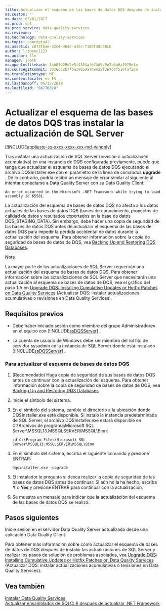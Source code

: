 ```yaml
---
title: Actualizar el esquema de las bases de datos DQS después de instalar la actualización de SQL Server | Microsoft Docs
ms.custom: ''
ms.date: 03/01/2017
ms.prod: sql
ms.prod_service: data-quality-services
ms.reviewer: ''
ms.technology: data-quality-services
ms.topic: conceptual
ms.assetid: c8f3fbae-02c4-464d-a35c-7108f48c58cb
author: lrtoyou1223
ms.author: lle
manager: jroth
ms.openlocfilehash: 1ab01928d2e5f4364afe74d9c5e2b6a0a1079e1e
ms.sourcegitcommit: 3026c22b7fba19059a769ea5f367c4f51efaf286
ms.translationtype: MT
ms.contentlocale: es-ES
ms.lasthandoff: 06/15/2019
ms.locfileid: "66776328"
---
```

# <a name="upgrade-dqs-databases-schema-after-installing-sql-server-update"></a>Actualizar el esquema de las bases de datos DQS tras instalar la actualización de SQL Server

[!INCLUDE[appliesto-ss-xxxx-xxxx-xxx-md-winonly](../../includes/appliesto-ss-xxxx-xxxx-xxx-md-winonly.md)]

  Tras instalar una actualización de SQL Server (revisión o actualización acumulativa) en una instancia de DQS configurada previamente, puede que tenga que actualizar el esquema de bases de datos DQS ejecutando el archivo DQSInstaller.exe con el parámetro de la línea de comandos **upgrade** . De lo contrario, podría recibir un mensaje de error similar al siguiente al intentar conectarse a Data Quality Server con su Data Quality Client:  
  
```  
An error occurred in the Microsoft .NET Framework while trying to load assembly id 65581.  
```  
  
 La actualización del esquema de bases de datos DQS no afecta a los datos actuales de las bases de datos DQS (bases de conocimiento, proyectos de calidad de datos y resultados exportados en la base de datos DQS_STAGING_DATA). Sin embargo, debe hacer una copia de seguridad de las bases de datos DQS antes de actualizar el esquema de las bases de datos DQS para impedir la pérdida accidental de datos durante la actualización del esquema. Para obtener información sobre la copia de seguridad de bases de datos de DQS, vea [Backing Up and Restoring DQS Databases](../../data-quality-services/backing-up-and-restoring-dqs-databases.md).  
  
> [!NOTE]  
>  La mayor parte de las actualizaciones de SQL Server requerirán una actualización del esquema de bases de datos DQS. Para obtener información sobre las actualizaciones de SQL Server que necesitarán una actualización al esquema de bases de datos de DQS, vea el gráfico del paso 1.A en [Upgrade DQS: Installing Cumulative Updates or Hotfix Patches on Data Quality Services](https://go.microsoft.com/fwlink/?LinkID=251565) (Actualizar DQS: instalar actualizaciones acumulativas o revisiones en Data Quality Services).  
  
## <a name="prerequisites"></a>Requisitos previos  
  
-   Debe haber iniciado sesión como miembro del grupo Administradores en el equipo con [!INCLUDE[ssDQSServer](../../includes/ssdqsserver-md.md)] .  
  
-   La cuenta de usuario de Windows debe ser miembro del rol fijo de servidor sysadmin en la instancia de SQL Server donde está instalado [!INCLUDE[ssDQSServer](../../includes/ssdqsserver-md.md)] .  
  
### <a name="to-upgrade-dqs-databases-schema"></a>Para actualizar el esquema de bases de datos DQS  
  
1.  (Recomendado) Haga copia de seguridad de sus bases de datos DQS antes de continuar con la actualización del esquema. Para obtener información sobre la copia de seguridad de bases de datos de DQS, vea [Backing Up and Restoring DQS Databases](../../data-quality-services/backing-up-and-restoring-dqs-databases.md).  
  
2.  Inicie el símbolo del sistema.  
  
3.  En el símbolo del sistema, cambie el directorio a la ubicación donde DQSInstaller.exe esté disponible. Si instaló la instancia predeterminada de SQL Server, el archivo DQSInstaller.exe estará disponible en C:\Archivos de programa\Microsoft SQL Server\MSSQL13.MSSQLSERVER\MSSQL\Binn:  
  
    ```  
    cd C:\Program Files\Microsoft SQL Server\MSSQL13.MSSQLSERVER\MSSQL\Binn  
    ```  
  
4.  En el símbolo del sistema, escriba el siguiente comando y presione ENTRAR:  
  
    ```  
    dqsinstaller.exe -upgrade  
    ```  
  
5.  El instalador le pregunta si desea realizar la copia de seguridad de las bases de datos DQS antes de continuar. Si aún no la ha hecho, escriba **Y** o **Yes** y presione ENTRAR para continuar con la actualización.  
  
6.  Se muestra un mensaje para indicar que la actualización del esquema de las bases de datos DQS se realizó.  
  
## <a name="next-steps"></a>Pasos siguientes  
 Inicie sesión en el servidor Data Quality Server actualizado desde una aplicación Data Quality Client.  
  
 Para obtener más información sobre cómo actualizar el esquema de bases de datos de DQS después de instalar las actualizaciones de SQL Server y realizar los pasos de solución de problemas asociados, vea [Upgrade DQS: Installing Cumulative Updates or Hotfix Patches on Data Quality Services](https://go.microsoft.com/fwlink/?LinkID=251565) (Actualizar DQS: instalar actualizaciones acumulativas o revisiones en Data Quality Services).  
  
## <a name="see-also"></a>Vea también  
 [Instalar Data Quality Services](../../data-quality-services/install-windows/install-data-quality-services.md)   
 [Actualizar ensamblados de SQLCLR después de actualizar .NET Framework](../../data-quality-services/install-windows/upgrade-sqlclr-assemblies-after-net-framework-update.md)  
  
  

